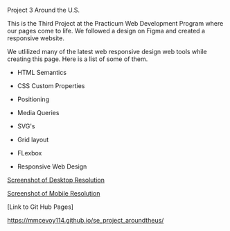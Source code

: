 Project 3 Around the U.S.

This is the Third Project at the Practicum Web Development Program where our pages come to life. We followed a design on Figma and created a responsive website.

We utlilized many of the latest web responsive design web tools while creating this page. Here is a list of some of them.

- HTML Semantics

- CSS Custom Properties

- Positioning

- Media Queries

- SVG's

- Grid layout

- FLexbox

- Responsive Web Design

<a href ="/mmcevoy114/se_project_aroundtheus/demo/main/images/screenshot-desktop.png">Screenshot of Desktop Resolution</a>

<a href ="/mmcevoy114/se_project_aroundtheus/demo/main/images/screenshot-mobile.png">Screenshot of Mobile Resolution</a>

[Link to Git Hub Pages]

https://mmcevoy114.github.io/se_project_aroundtheus/
